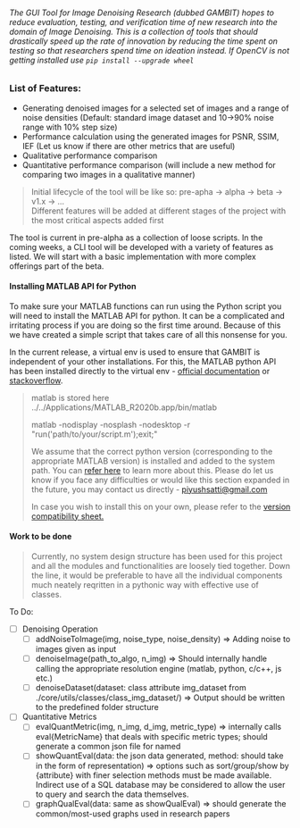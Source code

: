 ###### The GUI Tool for Image Denoising Research (dubbed GAMBIT) hopes to reduce evaluation, testing, and verification time of new research into the domain of Image Denoising. This is a collection of tools that should drastically speed up the rate of innovation by reducing the time spent on testing so that researchers spend time on ideation instead. If OpenCV is not getting installed use  ```pip install --upgrade wheel```

### List of Features: 
- Generating denoised images for a selected set of images and a range of noise densities (Default: standard image dataset and 10->90% noise range with 10% step size)
- Performance calculation using the generated images for PSNR, SSIM, IEF (Let us know if there are other metrics that are useful)
- Qualitative performance comparison
- Quantitative performance comparison (will include a new method for comparing two images in a qualitative manner) 

> Initial lifecycle of the tool will be like so: pre-apha -> alpha -> beta -> v1.x -> ...   
> Different features will be added at different stages of the project with the most critical aspects added first

The tool is current in pre-alpha as a collection of loose scripts. In the coming weeks, a CLI tool will be developed with a variety of features as listed. We will start with a basic implementation with more complex offerings part of the beta.

#### Installing MATLAB API for Python
To make sure your MATLAB functions can run using the Python script you will need to install the MATLAB API for python. It can be a complicated and irritating process if you are doing so the first time around. Because of this we have created a simple script that takes care of all this nonsense for you.
 
In the current release, a virtual env is used to ensure that GAMBIT is independent of your other installations. For this, the MATLAB python API has been installed directly to the virtual env - [official documentation](https://in.mathworks.com/help/matlab/matlab_external/install-the-matlab-engine-for-python.html) or [stackoverflow](https://stackoverflow.com/questions/31550622/call-matlab-from-a-python-virtual-environment).

> matlab is stored here ../../Applications/MATLAB_R2020b.app/bin/matlab
>
>matlab -nodisplay -nosplash -nodesktop -r "run('path/to/your/script.m');exit;"
>
> We assume that the correct python version (corresponding to the appropriate MATLAB version) is installed and added to the system path. You can [refer here](https://stackoverflow.com/questions/4583367/how-to-run-multiple-python-versions-on-windows) to learn more about this. Please do let us know if you face any difficulties or would like this section expanded in the future, you may contact us directly - piyushsatti@gmail.com
>
> In case you wish to install this on your own, please refer to the [version compatibility sheet.](https://www.mathworks.com/content/dam/mathworks/mathworks-dot-com/support/sysreq/files/python-compatibility.pdf)

#### Work to be done
>Currently, no system design structure has been used for this project and all the modules and functionalities are loosely tied together. Down the line, it would be preferable to have all the individual components much neately reqritten in a pythonic way with effective use of classes.

To Do:
- [ ] Denoising Operation
    - [ ] addNoiseToImage(img, noise_type, noise_density) => Adding noise to images given as input
    - [ ] denoiseImage(path_to_algo, n_img) => Should internally handle calling the appropriate resolution engine (matlab, python, c/c++, js etc.)
    - [ ] denoiseDataset(dataset: class attribute img_dataset from ./core/utils/classes/class_img_dataset/) => Output should be written to the predefined folder structure
- [ ] Quantitative Metrics
    - [ ] evalQuantMetric(img, n_img, d_img, metric_type) => internally calls eval{MetricName} that deals with specific metric types; should generate a common json file for named 
    - [ ] showQuantEval(data: the json data generated, method: should take in the form of representation) => options such as sort/group/show by {attribute} with finer selection methods must be made available. Indirect use of a SQL database may be considered to allow the user to query and search the data themselves.
    - [ ] graphQualEval(data: same as showQualEval) => should generate the common/most-used graphs used in research papers